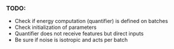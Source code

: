 ### TODO:
- Check if energy computation (quantifier) is defined on batches 
- Check initialization of parameters
- Quantifier does not receive features but direct inputs
- Be sure if noise is isotropic and acts per batch